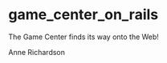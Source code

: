 game_center_on_rails
====================

The Game Center finds its way onto the Web!

Anne Richardson